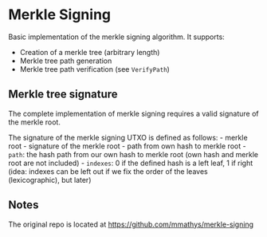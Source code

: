# Merkle Signing

Basic implementation of the merkle signing algorithm. It supports:

- Creation of a merkle tree (arbitrary length)
- Merkle tree path generation
- Merkle tree path verification (see `VerifyPath`)

## Merkle tree signature

The complete implementation of merkle signing requires a valid signature of the merkle root.

The signature of the merkle signing UTXO is defined as follows:
	- merkle root
	- signature of the merkle root
	- path from own hash to merkle root
	    - `path`: the hash path from our own hash to merkle root (own hash and merkle root are not included)
		- `indexes`: 0 if the defined hash is a left leaf, 1 if right
		(idea: indexes can be left out if we fix the order of the leaves (lexicographic), but later)

## Notes

The original repo is located at https://github.com/mmathys/merkle-signing
